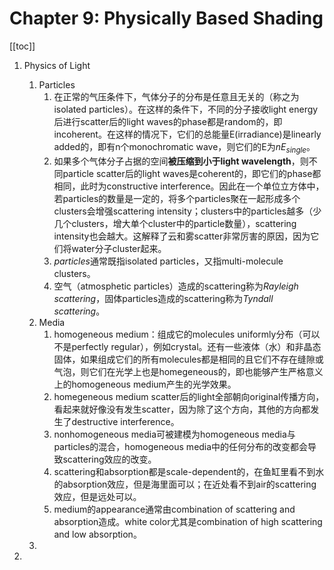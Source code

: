 
# Chapter 9: Physically Based Shading
[[toc]]

1. Physics of Light
   
   1. Particles
      1. 在正常的气压条件下，气体分子的分布是任意且无关的（称之为isolated particles）。在这样的条件下，不同的分子接收light energy后进行scatter后的light waves的phase都是random的，即incoherent。在这样的情况下，它们的总能量E(irradiance)是linearly added的，即有n个monochromatic wave，则它们的E为$nE_{single}$。
      2. 如果多个气体分子占据的空间**被压缩到小于light wavelength**，则不同particle scatter后的light waves是coherent的，即它们的phase都相同，此时为constructive interference。因此在一个单位立方体中，若particles的数量是一定的，将多个particles聚在一起形成多个clusters会增强scattering intensity；clusters中的particles越多（少几个clusters，增大单个cluster中的particle数量），scattering intensity也会越大。这解释了云和雾scatter非常厉害的原因，因为它们将water分子cluster起来。
      3. *particles*通常既指isolated particles，又指multi-molecule clusters。
      4. 空气（atmosphetic particles）造成的scattering称为*Rayleigh scattering*，固体particles造成的scattering称为*Tyndall scattering*。
   2. Media
      1. homogeneous medium：组成它的molecules uniformly分布（可以不是perfectly regular），例如crystal。还有一些液体（水）和非晶态固体，如果组成它们的所有molecules都是相同的且它们不存在缝隙或气泡，则它们在光学上也是homegeneous的，即也能够产生严格意义上的homogeneous medium产生的光学效果。
      2. homegeneous medium scatter后的light全部朝向original传播方向，看起来就好像没有发生scatter，因为除了这个方向，其他的方向都发生了destructive interference。
      3. nonhomogeneous media可被建模为homogeneous media与particles的混合，homogeneous media中的任何分布的改变都会导致scattering效应的改变。
      4. scattering和absorption都是scale-dependent的，在鱼缸里看不到水的absorption效应，但是海里面可以；在近处看不到air的scattering效应，但是远处可以。
      5. medium的appearance通常由combination of scattering and absorption造成。white color尤其是combination of high scattering and low absorption。
   3. 
2. 